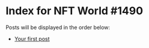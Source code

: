 # Index for NFT World #1490
Posts will be displayed in the order below:

- [Your first post](./001-first.md)

